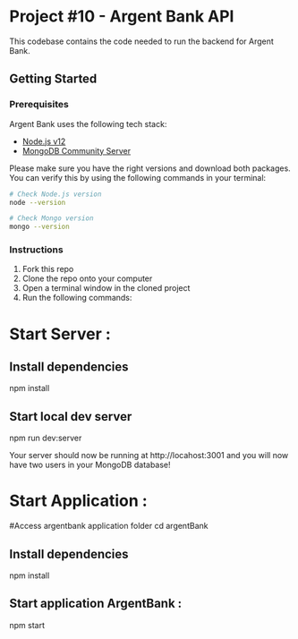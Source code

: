 # Project #10 - Argent Bank API

This codebase contains the code needed to run the backend for Argent Bank.

## Getting Started

### Prerequisites

Argent Bank uses the following tech stack:

- [Node.js v12](https://nodejs.org/en/)
- [MongoDB Community Server](https://www.mongodb.com/try/download/community)

Please make sure you have the right versions and download both packages. You can verify this by using the following commands in your terminal:

```bash
# Check Node.js version
node --version

# Check Mongo version
mongo --version
```

### Instructions

1. Fork this repo
1. Clone the repo onto your computer
1. Open a terminal window in the cloned project
1. Run the following commands:


# Start Server : 

## Install dependencies
npm install

## Start local dev server
npm run dev:server

Your server should now be running at http://locahost:3001 and you will now have two users in your MongoDB database!


# Start Application : 

#Access argentbank application folder
cd argentBank

## Install dependencies
npm install

## Start application ArgentBank :
npm start


